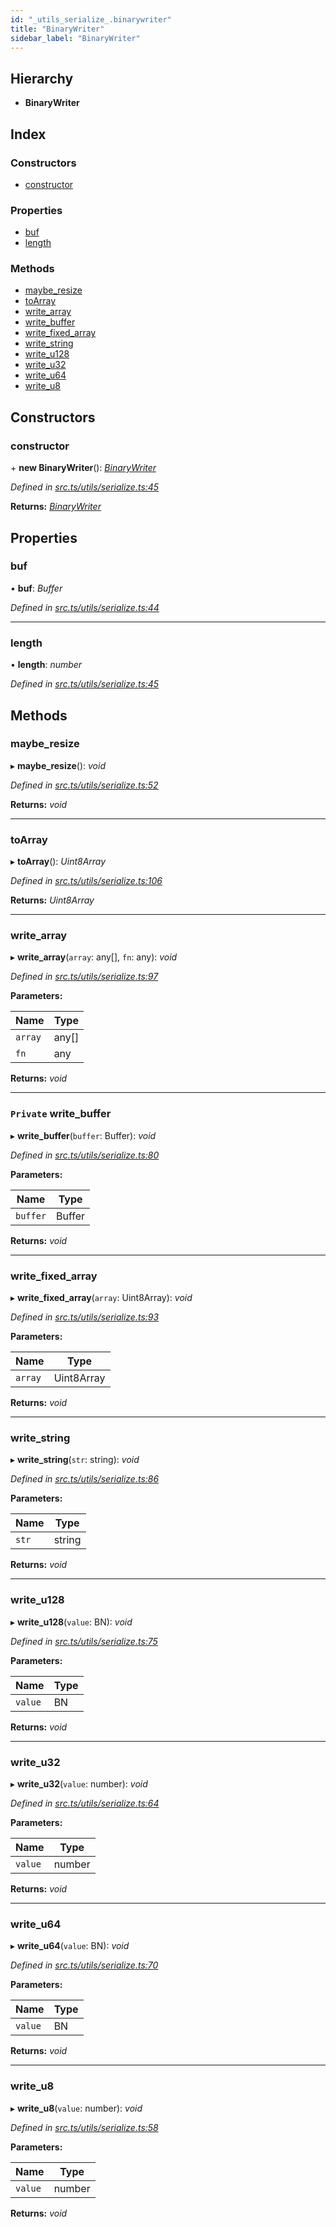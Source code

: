 ```yaml
---
id: "_utils_serialize_.binarywriter"
title: "BinaryWriter"
sidebar_label: "BinaryWriter"
---
```


## Hierarchy

* **BinaryWriter**

## Index

### Constructors

* [constructor](_utils_serialize_.binarywriter.md#constructor)

### Properties

* [buf](_utils_serialize_.binarywriter.md#buf)
* [length](_utils_serialize_.binarywriter.md#length)

### Methods

* [maybe_resize](_utils_serialize_.binarywriter.md#maybe_resize)
* [toArray](_utils_serialize_.binarywriter.md#toarray)
* [write_array](_utils_serialize_.binarywriter.md#write_array)
* [write_buffer](_utils_serialize_.binarywriter.md#private-write_buffer)
* [write_fixed_array](_utils_serialize_.binarywriter.md#write_fixed_array)
* [write_string](_utils_serialize_.binarywriter.md#write_string)
* [write_u128](_utils_serialize_.binarywriter.md#write_u128)
* [write_u32](_utils_serialize_.binarywriter.md#write_u32)
* [write_u64](_utils_serialize_.binarywriter.md#write_u64)
* [write_u8](_utils_serialize_.binarywriter.md#write_u8)

## Constructors

###  constructor

\+ **new BinaryWriter**(): *[BinaryWriter](_utils_serialize_.binarywriter.md)*

*Defined in [src.ts/utils/serialize.ts:45](https://github.com/nearprotocol/nearlib/blob/476d416/src.ts/utils/serialize.ts#L45)*

**Returns:** *[BinaryWriter](_utils_serialize_.binarywriter.md)*

## Properties

###  buf

• **buf**: *Buffer*

*Defined in [src.ts/utils/serialize.ts:44](https://github.com/nearprotocol/nearlib/blob/476d416/src.ts/utils/serialize.ts#L44)*

___

###  length

• **length**: *number*

*Defined in [src.ts/utils/serialize.ts:45](https://github.com/nearprotocol/nearlib/blob/476d416/src.ts/utils/serialize.ts#L45)*

## Methods

###  maybe_resize

▸ **maybe_resize**(): *void*

*Defined in [src.ts/utils/serialize.ts:52](https://github.com/nearprotocol/nearlib/blob/476d416/src.ts/utils/serialize.ts#L52)*

**Returns:** *void*

___

###  toArray

▸ **toArray**(): *Uint8Array*

*Defined in [src.ts/utils/serialize.ts:106](https://github.com/nearprotocol/nearlib/blob/476d416/src.ts/utils/serialize.ts#L106)*

**Returns:** *Uint8Array*

___

###  write_array

▸ **write_array**(`array`: any[], `fn`: any): *void*

*Defined in [src.ts/utils/serialize.ts:97](https://github.com/nearprotocol/nearlib/blob/476d416/src.ts/utils/serialize.ts#L97)*

**Parameters:**

Name | Type |
------ | ------ |
`array` | any[] |
`fn` | any |

**Returns:** *void*

___

### `Private` write_buffer

▸ **write_buffer**(`buffer`: Buffer): *void*

*Defined in [src.ts/utils/serialize.ts:80](https://github.com/nearprotocol/nearlib/blob/476d416/src.ts/utils/serialize.ts#L80)*

**Parameters:**

Name | Type |
------ | ------ |
`buffer` | Buffer |

**Returns:** *void*

___

###  write_fixed_array

▸ **write_fixed_array**(`array`: Uint8Array): *void*

*Defined in [src.ts/utils/serialize.ts:93](https://github.com/nearprotocol/nearlib/blob/476d416/src.ts/utils/serialize.ts#L93)*

**Parameters:**

Name | Type |
------ | ------ |
`array` | Uint8Array |

**Returns:** *void*

___

###  write_string

▸ **write_string**(`str`: string): *void*

*Defined in [src.ts/utils/serialize.ts:86](https://github.com/nearprotocol/nearlib/blob/476d416/src.ts/utils/serialize.ts#L86)*

**Parameters:**

Name | Type |
------ | ------ |
`str` | string |

**Returns:** *void*

___

###  write_u128

▸ **write_u128**(`value`: BN): *void*

*Defined in [src.ts/utils/serialize.ts:75](https://github.com/nearprotocol/nearlib/blob/476d416/src.ts/utils/serialize.ts#L75)*

**Parameters:**

Name | Type |
------ | ------ |
`value` | BN |

**Returns:** *void*

___

###  write_u32

▸ **write_u32**(`value`: number): *void*

*Defined in [src.ts/utils/serialize.ts:64](https://github.com/nearprotocol/nearlib/blob/476d416/src.ts/utils/serialize.ts#L64)*

**Parameters:**

Name | Type |
------ | ------ |
`value` | number |

**Returns:** *void*

___

###  write_u64

▸ **write_u64**(`value`: BN): *void*

*Defined in [src.ts/utils/serialize.ts:70](https://github.com/nearprotocol/nearlib/blob/476d416/src.ts/utils/serialize.ts#L70)*

**Parameters:**

Name | Type |
------ | ------ |
`value` | BN |

**Returns:** *void*

___

###  write_u8

▸ **write_u8**(`value`: number): *void*

*Defined in [src.ts/utils/serialize.ts:58](https://github.com/nearprotocol/nearlib/blob/476d416/src.ts/utils/serialize.ts#L58)*

**Parameters:**

Name | Type |
------ | ------ |
`value` | number |

**Returns:** *void*
